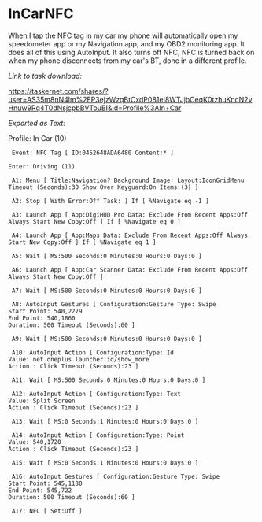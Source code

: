 # InCarNFC

When I tap the NFC tag in my car my phone will automatically open my speedometer app or my Navigation app, and my OBD2 monitoring app. It does all of this using AutoInput. It also turns off NFC, NFC is turned back on when my phone disconnects from my car's BT, done in a different profile.

*Link to task download:*

https://taskernet.com/shares/?user=AS35m8nN4lm%2FP3ejzWzqBtCxdP081eI8WTJjbCeqK0tzhuKncN2vHnuw9Rq4T0dNsjcpbBVTouBI&id=Profile%3AIn+Car

*Exported as Text:*

Profile: In Car (10)

     Event: NFC Tag [ ID:0452648ADA6480 Content:* ]
     
    Enter: Driving (11)
   
     A1: Menu [ Title:Navigation? Background Image: Layout:IconGridMenu Timeout (Seconds):30 Show Over Keyguard:On Items:(3) ] 
     
     A2: Stop [ With Error:Off Task: ] If [ %Navigate eq -1 ]
     
     A3: Launch App [ App:DigiHUD Pro Data: Exclude From Recent Apps:Off Always Start New Copy:Off ] If [ %Navigate eq 0 ]
     
     A4: Launch App [ App:Maps Data: Exclude From Recent Apps:Off Always Start New Copy:Off ] If [ %Navigate eq 1 ]
     
     A5: Wait [ MS:500 Seconds:0 Minutes:0 Hours:0 Days:0 ] 
     
     A6: Launch App [ App:Car Scanner Data: Exclude From Recent Apps:Off Always Start New Copy:Off ] 
     
     A7: Wait [ MS:500 Seconds:0 Minutes:0 Hours:0 Days:0 ] 
     
     A8: AutoInput Gestures [ Configuration:Gesture Type: Swipe
    Start Point: 540,2279
    End Point: 540,1860
    Duration: 500 Timeout (Seconds):60 ] 
     
     A9: Wait [ MS:500 Seconds:0 Minutes:0 Hours:0 Days:0 ] 
     
     A10: AutoInput Action [ Configuration:Type: Id
    Value: net.oneplus.launcher:id/show_more
    Action : Click Timeout (Seconds):23 ] 
     
     A11: Wait [ MS:500 Seconds:0 Minutes:0 Hours:0 Days:0 ] 
     
     A12: AutoInput Action [ Configuration:Type: Text
    Value: Split Screen
    Action : Click Timeout (Seconds):23 ] 
     
     A13: Wait [ MS:0 Seconds:1 Minutes:0 Hours:0 Days:0 ] 
     
     A14: AutoInput Action [ Configuration:Type: Point
    Value: 540,1720
    Action : Click Timeout (Seconds):23 ] 
     
     A15: Wait [ MS:0 Seconds:1 Minutes:0 Hours:0 Days:0 ] 
     
     A16: AutoInput Gestures [ Configuration:Gesture Type: Swipe
    Start Point: 545,1180
    End Point: 545,722
    Duration: 500 Timeout (Seconds):60 ] 
     
     A17: NFC [ Set:Off ] 
